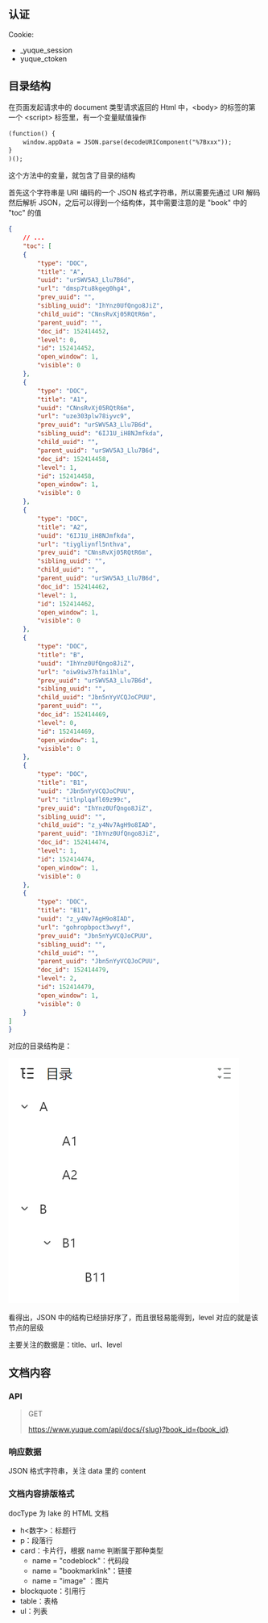## 认证

Cookie:

- _yuque_session
- yuque_ctoken

## 目录结构

在页面发起请求中的 document 类型请求返回的 Html 中，<body\> 的标签的第一个 <script\> 标签里，有一个变量赋值操作

~~~html
(function() {
    window.appData = JSON.parse(decodeURIComponent("%7Bxxx"));
}
)();
~~~

这个方法中的变量，就包含了目录的结构

首先这个字符串是 URI 编码的一个 JSON 格式字符串，所以需要先通过 URI 解码然后解析 JSON，之后可以得到一个结构体，其中需要注意的是  "book"  中的  "toc" 的值

~~~json
{
    // ...
    "toc": [
    {
        "type": "DOC",
        "title": "A",
        "uuid": "urSWV5A3_Llu7B6d",
        "url": "dmsp7tu8kgeg0hg4",
        "prev_uuid": "",
        "sibling_uuid": "IhYnz0UfQngo8JiZ",
        "child_uuid": "CNnsRvXj05RQtR6m",
        "parent_uuid": "",
        "doc_id": 152414452,
        "level": 0,
        "id": 152414452,
        "open_window": 1,
        "visible": 0
    },
    {
        "type": "DOC",
        "title": "A1",
        "uuid": "CNnsRvXj05RQtR6m",
        "url": "uze303plw78iyvc9",
        "prev_uuid": "urSWV5A3_Llu7B6d",
        "sibling_uuid": "6IJ1U_iH8NJmfkda",
        "child_uuid": "",
        "parent_uuid": "urSWV5A3_Llu7B6d",
        "doc_id": 152414458,
        "level": 1,
        "id": 152414458,
        "open_window": 1,
        "visible": 0
    },
    {
        "type": "DOC",
        "title": "A2",
        "uuid": "6IJ1U_iH8NJmfkda",
        "url": "tiygliynfl5nthva",
        "prev_uuid": "CNnsRvXj05RQtR6m",
        "sibling_uuid": "",
        "child_uuid": "",
        "parent_uuid": "urSWV5A3_Llu7B6d",
        "doc_id": 152414462,
        "level": 1,
        "id": 152414462,
        "open_window": 1,
        "visible": 0
    },
    {
        "type": "DOC",
        "title": "B",
        "uuid": "IhYnz0UfQngo8JiZ",
        "url": "oiw9iw37hfai1hlu",
        "prev_uuid": "urSWV5A3_Llu7B6d",
        "sibling_uuid": "",
        "child_uuid": "Jbn5nYyVCQJoCPUU",
        "parent_uuid": "",
        "doc_id": 152414469,
        "level": 0,
        "id": 152414469,
        "open_window": 1,
        "visible": 0
    },
    {
        "type": "DOC",
        "title": "B1",
        "uuid": "Jbn5nYyVCQJoCPUU",
        "url": "itlnplqafl69z99c",
        "prev_uuid": "IhYnz0UfQngo8JiZ",
        "sibling_uuid": "",
        "child_uuid": "z_y4Nv7AgH9o8IAD",
        "parent_uuid": "IhYnz0UfQngo8JiZ",
        "doc_id": 152414474,
        "level": 1,
        "id": 152414474,
        "open_window": 1,
        "visible": 0
    },
    {
        "type": "DOC",
        "title": "B11",
        "uuid": "z_y4Nv7AgH9o8IAD",
        "url": "gohropbpoct3wvyf",
        "prev_uuid": "Jbn5nYyVCQJoCPUU",
        "sibling_uuid": "",
        "child_uuid": "",
        "parent_uuid": "Jbn5nYyVCQJoCPUU",
        "doc_id": 152414479,
        "level": 2,
        "id": 152414479,
        "open_window": 1,
        "visible": 0
    }
]
}
~~~

对应的目录结构是：

![image-20240106000707194](%E8%AF%AD%E9%9B%80API%E8%AF%B4%E6%98%8E.assets/image-20240106000707194.png)

看得出，JSON 中的结构已经排好序了，而且很轻易能得到，level 对应的就是该节点的层级

主要关注的数据是：title、url、level


## 文档内容

### API

> GET
>
> https://www.yuque.com/api/docs/{slug}?book_id={book_id}

### 响应数据

JSON 格式字符串，关注 data 里的 content

### 文档内容排版格式

docType 为 lake 的 HTML 文档

- h<数字>：标题行
- p：段落行
- card：卡片行，根据 name 判断属于那种类型
  - name = "codeblock"：代码段
  - name = "bookmarklink"：链接
  - name = "image" ：图片
- blockquote：引用行
- table：表格
- ul：列表

